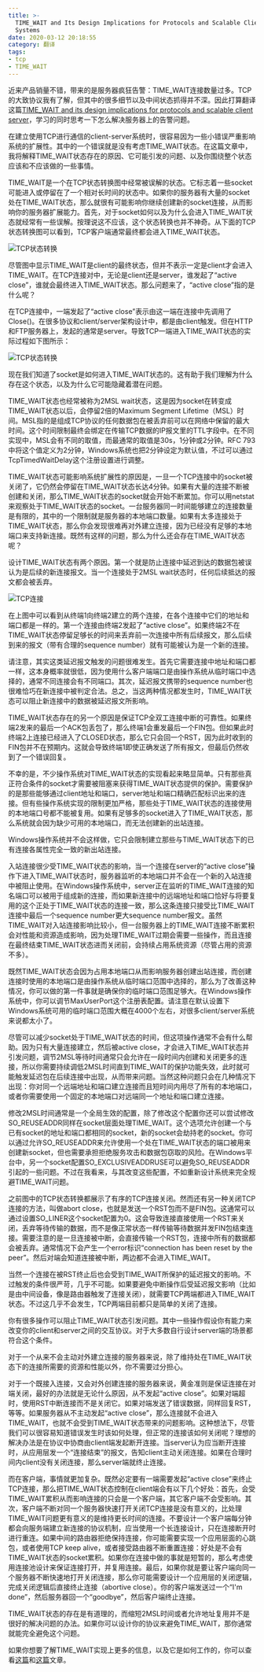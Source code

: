 ```yaml
---
title: >-
  TIME_WAIT and Its Design Implications for Protocols and Scalable Client Server
  Systems
date: 2020-03-12 20:18:55
category: 翻译
tags:
- tcp
- TIME_WAIT 
---
```


近来产品销量不错，带来的是服务器疯狂告警：TIME_WAIT连接数量过多。TCP的大致协议我有了解，但其中的很多细节以及中间状态抓得并不深。因此打算翻译这篇[TIME_WAIT and its design implications for protocols and scalable client server](http://www.serverframework.com/asynchronousevents/2011/01/time-wait-and-its-design-implications-for-protocols-and-scalable-servers.html)，学习的同时思考一下怎么解决服务器上的告警问题。

<!-- more -->

在建立使用TCP进行通信的client-server系统时，很容易因为一些小错误严重影响系统的扩展性。其中的一个错误就是没有考虑TIME_WAIT状态。在这篇文章中，我将解释TIME_WAIT状态存在的原因、它可能引发的问题、以及你围绕整个状态应该和不应该做的一些事情。

TIME_WAIT是一个在TCP状态转换图中经常被误解的状态。它标志着一些socket可能进入或停留在了一个相对长时间的状态中。如果你的服务器有大量的socket处在TIME_WAIT状态，那么就很有可能影响你继续创建新的socket连接，从而影响你的服务器扩展能力。首先，对于socket如何以及为什么会进入TIME_WAIT状态就经常有一些误解。按理说这不应该，这个状态转换也并不神奇。从下面的TCP状态转换图可以看到，TCP客户端通常最终都会进入TIME_WAIT状态。

![TCP状态转换](https://hotlinkqiu-blog.oss-cn-shenzhen.aliyuncs.com/time-wait/tcp_state_transition_2.png)

尽管图中显示TIME_WAIT是client的最终状态，但并不表示一定是client才会进入TIME_WAIT。在TCP连接对中，无论是client还是server，谁发起了“active close”，谁就会最终进入TIME_WAIT状态。那么问题来了，“active close”指的是什么呢？

在TCP连接中，一端发起了“active close”表示由这一端在连接中先调用了Close()。在很多协议和client/server架构设计中，都是由client触发。但在HTTP和FTP服务器上，发起的通常是server。导致TCP一端进入TIME_WAIT状态的实际过程如下图所示：

![TCP状态转换](https://hotlinkqiu-blog.oss-cn-shenzhen.aliyuncs.com/time-wait/tcp_state_transition.png)

现在我们知道了socket是如何进入TIME_WAIT状态的。这有助于我们理解为什么存在这个状态，以及为什么它可能隐藏着潜在问题。

TIME_WAIT状态也经常被称为2MSL wait状态，这是因为socket在转变成TIME_WAIT状态以后，会停留2倍的Maximum Segment Lifetime（MSL）时间。MSL指的是组成TCP协议的任何数据包在被丢弃前可以在网络中保留的最大时间。这个时间限制最终会绑定在传输TCP数据的IP报文里的TTL字段中。在不同实现中，MSL会有不同的取值，而最通常的取值是30s，1分钟或2分钟。RFC 793中将这个值定义为2分钟，Windows系统也把2分钟设定为默认值，不过可以通过TcpTimedWaitDelay这个注册设置进行调整。

TIME_WAIT状态可能影响系统扩展性的原因是，一旦一个TCP连接中的socket被关闭了，它仍然会停留在TIME_WAIT状态长达4分钟。如果有大量的连接不断被创建和关闭，那么TIME_WAIT状态的socket就会开始不断累加。你可以用netstat来观察处于TIME_WAIT状态的socket。一台服务器同一时间能够建立的连接数量是有限的，其中的一个限制就是服务器的本地端口数量。如果有太多连接处于TIME_WAIT状态，那么你会发现很难再对外建立连接，因为已经没有足够的本地端口来支持新连接。既然有这样的问题，那么为什么还会存在TIME_WAIT状态呢？

设计TIME_WAIT状态有两个原因。第一个就是防止连接中延迟到达的数据包被误认为是后续的新连接报文。当一个连接处于2MSL wait状态时，任何后续抵达的报文都会被丢弃。

![TCP连接](https://hotlinkqiu-blog.oss-cn-shenzhen.aliyuncs.com/time-wait/tcp_fin.png)

在上图中可以看到从终端1向终端2建立的两个连接，在各个连接中它们的地址和端口都是一样的。第一个连接由终端2发起了“active close”。如果终端2不在TIME_WAIT状态停留足够长的时间来丢弃前一次连接中所有后续报文，那么后续到来的报文（带有合理的sequence number）就有可能被认为是一个新的连接。

请注意，其实这类延迟报文触发的问题很难发生。首先它需要连接中地址和端口都一样，这本身概率就很低，因为使用什么客户端端口是由操作系统从临时端口中选择的，通常不同连接会有不同端口。其次，延迟报文携带的sequence number也很难恰巧在新连接中被判定合法。总之，当这两种情况都发生时，TIME_WAIT状态可以阻止新连接中的数据被延迟报文所影响。

TIME_WAIT状态存在的另一个原因是保证TCP全双工连接中断的可靠性。如果终端2发来的最后一个ACK包丢包了，那么终端1会重发最后一个FIN包。但如果此时终端2上连接已经进入了CLOSED状态，那么它只会回一个RST，因为此时收到的FIN包并不在预期内。这就会导致终端1即使正确发送了所有报文，但最后仍然收到了一个错误回复。

不幸的是，不少操作系统对TIME_WAIT状态的实现看起来略显简单。只有那些真正符合条件的socket才需要被阻塞来获得TIME_WAIT状态提供的保护。需要保护的是那些能够通过client地址和端口，server地址和端口精确匹配标识出来的连接。但有些操作系统实现的限制更加严格，那些处于TIME_WAIT状态的连接使用的本地端口号都不能被复用。如果有足够多的socket进入了TIME_WAIT状态，那么系统就会因为缺少可用的本地端口，而无法创建新的出站连接。

Windows操作系统并不会这样做，它只会限制建立那些与TIME_WAIT状态下的已有连接各属性完全一致的新出站连接。

入站连接很少受TIME_WAIT状态的影响，当一个连接在server的“active close”操作下进入TIME_WAIT状态时，服务器监听的本地端口并不会在一个新的入站连接中被阻止使用。在Windows操作系统中，server正在监听的TIME_WAIT连接的知名端口可以被用于组成新的连接，而如果新连接中的远端地址和端口恰好与将要复用的这个正处于TIME_WAIT状态的连接一致，那么这条连接只接受比TIME_WAIT连接中最后一个sequence number更大sequence number报文。虽然TIME_WAIT对入站连接影响比较小，但一台服务器上的TIME_WAIT连接不断累积会对性能和资源造成影响，因为处理TIME_WAIT过期会需要一些操作，而且连接在最终结束TIME_WAIT状态进而关闭前，会持续占用系统资源（尽管占用的资源不多）。

既然TIME_WAIT状态会因为占用本地端口从而影响服务器创建出站连接，而创建连接时使用的本地端口是由操作系统从临时端口范围中选择的，那么为了改善这种情况，你可以做的第一件事就是确保你的临时端口范围足够大。在Windows操作系统中，你可以调节MaxUserPort这个注册表配置。请注意在默认设置下Windows系统可用的临时端口范围大概在4000个左右，对很多client/server系统来说都太小了。

尽管可以减少socket处于TIME_WAIT状态的时间，但这项操作通常不会有什么帮助。因为只有大量连接建立，然后被active close，才会进入TIME_WAIT状态并引发问题，调节2MSL等待时间通常只会允许在一段时间内创建和关闭更多的连接，所以你需要持续调低2MSL时间直到TIME_WAIT的保护功能失效，此时就可能触发延迟包在后续连接中出现，从而带来问题。当然这种问题只会在几种情况下出现：你对同一个远端地址和端口建立连接而且短时间内用尽了所有的本地端口，或者你需要使用一个固定的本地端口对远端同一个地址和端口建立连接。

修改2MSL时间通常是一个全局生效的配置，除了修改这个配置你还可以尝试修改SO_REUSEADDR同样在socket层面处理TIME_WAIT。这个选项允许创建一个与已有socket的地址和端口都相同的socket，新的socket会劫持老的socket。你可以通过允许SO_REUSEADDR来允许使用一个处在TIME_WAIT状态的端口被用来创建新socket，但也需要承担拒绝服务攻击和数据包窃取的风险。在Windows平台中，另一个socket配置SO_EXCLUSIVEADDRUSE可以避免SO_REUSEADDR引起的一些问题。不过在我看来，与其改变这些配置，不如重新设计系统来完全规避TIME_WAIT问题。

之前图中的TCP状态转换都展示了有序的TCP连接关闭。然而还有另一种关闭TCP连接的方法，叫做abort close，也就是发送一个RST包而不是FIN包。这通常可以通过设置SO_LINER这个socket配置为0。这会导致连接直接使用一个RST来关闭，丢弃等待传输的数据，而不是像正常状态一样传输等待数据并发FIN包结束连接。需要注意的是一旦连接被中断，会直接传输一个RST包，连接中所有的数据都会被丢弃。通常情况下会产生一个error标识“connection has been reset by the peer”。然后对端会知道连接被中断，两边都不会进入TIME_WAIT。

当然一个连接在被RST终止后也会受到TIME_WAIT所保护的延迟报文的影响。不过触发的条件很严苛，几乎不可能。如果要避免中断操作后受延迟报文影响（比如是由中间设备，像是路由器触发了连接关闭），就需要TCP两端都进入TIME_WAIT状态。不过这几乎不会发生，TCP两端目前都只是简单的关闭了连接。

你有很多操作可以阻止TIME_WAIT状态引发问题。其中一些操作假设你有能力来改变你的client和server之间的交互协议。对于大多数自行设计server端的场景都符合这个条件。

对于一个从来不会主动对外建立连接的服务器来说，除了维持处在TIME_WAIT状态下的连接所需要的资源和性能以外，你不需要过分担心。

对于一个既接入连接，又会对外创建连接的服务器来说，黄金准则是保证连接在对端关闭，最好的办法就是无论什么原因，从不发起“active close”。如果对端超时，使用RST中断连接而不是关闭它。如果对端发送了错误数据，同样回复RST，等等。如果服务器从不主动发起“active close”，那么连接就不会进入TIME_WAIT，也就不会受到TIME_WAIT状态带来的问题影响。这种想法下，尽管我们可以很容易知道错误发生时该如何处理，但正常的连接该如何关闭呢？理想的解决办法是在协议中协商由client端发起断开连接。当server认为应当断开连接时，从应用层发一个“连接结束”的报文，告知client主动关闭连接。如果在合理时间内client没有关闭连接，那么server端就终止连接。

而在客户端，事情就更加复杂。既然必定要有一端需要发起“active close”来终止TCP连接，那么把TIME_WAIT状态控制在client端会有以下几个好处：首先，会受TIME_WAIT累积从而影响连接的只会是一个客户端，其它客户端不会受影响。其次，客户端不断对同一个服务器快速打开关闭TCP连接是没有意义的，比处理TIME_WAIT问题更有意义的是维持更长时间的连接。不要设计一个客户端每分钟都会向服务端建立新连接的协议机制，应当使用一个长连接设计，只在连接断开时进行重连。如果中间的路由器拒绝保持连接，你可能需要实现一个应用层面的心跳包，或者使用TCP keep alive，或者接受路由器不断重置连接：好处是不会有TIME_WAIT状态的socket累积。如果你在连接中做的事就是短暂的，那么考虑使用连接池设计来保证连接打开，并复用连接。最后，如果你就是要让客户端向同一个服务器不断快速地打开关闭连接，那么你可能需要设计一个应用层的关闭逻辑，完成关闭逻辑后直接终止连接（abortive close）。你的客户端发送过一个“I'm done”，然后服务器回一个“goodbye”，然后客户端终止连接。

TIME_WAIT状态的存在是有道理的，而缩短2MSL时间或者允许地址复用并不是很好的解决问题的办法。如果你可以设计你的协议来避免TIME_WAIT，那你通常就能完全避免这个问题。

如果你想要了解TIME_WAIT实现上更多的信息，以及它是如何工作的，你可以查看[这篇](http://www.isi.edu/touch/pubs/infocomm99/infocomm99-web)和[这篇](developerweb.net/viewtopic.php?id=2941)文章。